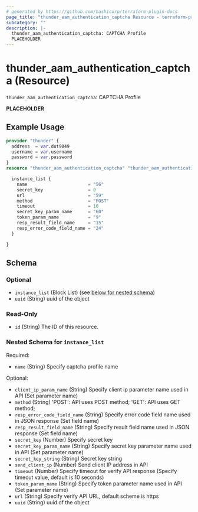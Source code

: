 ```yaml
---
# generated by https://github.com/hashicorp/terraform-plugin-docs
page_title: "thunder_aam_authentication_captcha Resource - terraform-provider-thunder"
subcategory: ""
description: |-
  thunder_aam_authentication_captcha: CAPTCHA Profile
  PLACEHOLDER
---
```


# thunder_aam_authentication_captcha (Resource)

`thunder_aam_authentication_captcha`: CAPTCHA Profile

__PLACEHOLDER__

## Example Usage

```terraform
provider "thunder" {
  address  = var.dut9049
  username = var.username
  password = var.password
}
resource "thunder_aam_authentication_captcha" "thunder_aam_authentication_captcha" {

  instance_list {
    name                       = "56"
    secret_key                 = 0
    url                        = "59"
    method                     = "POST"
    timeout                    = 10
    secret_key_param_name      = "60"
    token_param_name           = "9"
    resp_result_field_name     = "15"
    resp_error_code_field_name = "24"
  }

}
```

<!-- schema generated by tfplugindocs -->
## Schema

### Optional

- `instance_list` (Block List) (see [below for nested schema](#nestedblock--instance_list))
- `uuid` (String) uuid of the object

### Read-Only

- `id` (String) The ID of this resource.

<a id="nestedblock--instance_list"></a>
### Nested Schema for `instance_list`

Required:

- `name` (String) Specify captcha profile name

Optional:

- `client_ip_param_name` (String) Specify client ip parameter name used in API (Set parameter name)
- `method` (String) 'POST': API uses POST method; 'GET': API uses GET method;
- `resp_error_code_field_name` (String) Specify error code field name used in JSON response (Set field name)
- `resp_result_field_name` (String) Specify result field name used in JSON response (Set field name)
- `secret_key` (Number) Specify secret key
- `secret_key_param_name` (String) Specify secret key parameter name used in API (Set parameter name)
- `secret_key_string` (String) Secret key string
- `send_client_ip` (Number) Send client IP address in API
- `timeout` (Number) Specify timeout for verify API response (Specify timeout value, default is 10 seconds)
- `token_param_name` (String) Specify token parameter name used in API (Set parameter name)
- `url` (String) Specify verify API URL, default scheme is https
- `uuid` (String) uuid of the object



